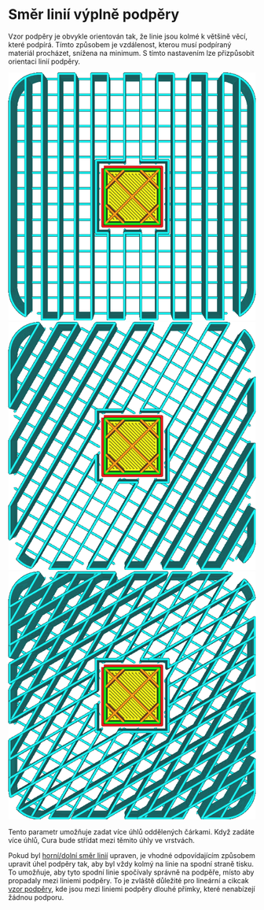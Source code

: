 Směr linií výplně podpěry
====
Vzor podpěry je obvykle orientován tak, že linie jsou kolmé k většině věcí, které podpírá. Tímto způsobem je vzdálenost, kterou musí podpíraný materiál procházet, snížena na minimum. S tímto nastavením lze přizpůsobit orientaci linií podpěry.

![Úhel 0°](../../../articles/images/support_infill_angle_0.png)
![Úhel 30°](../../../articles/images/support_infill_angle_30.png)
![Střídání mezi 30° a 60°](../../../articles/images/support_infill_angles.png)

Tento parametr umožňuje zadat více úhlů oddělených čárkami. Když zadáte více úhlů, Cura bude střídat mezi těmito úhly ve vrstvách.

Pokud byl [horní/dolní směr linií](../top_bottom/skin_angles.md) upraven, je vhodné odpovídajícím způsobem upravit úhel podpěry tak, aby byl vždy kolmý na linie na spodní straně tisku. To umožňuje, aby tyto spodní linie spočívaly správně na podpěře, místo aby propadaly mezi liniemi podpěry. To je zvláště důležité pro lineární a cikcak [vzor podpěry](support_pattern.md), kde jsou mezi liniemi podpěry dlouhé přímky, které nenabízejí žádnou podporu.